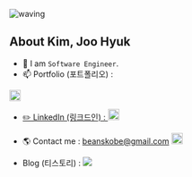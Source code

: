 ![waving](https://capsule-render.vercel.app/api?type=waving&height=150&text=Backend-Developer&fontAlign=60&fontAlignY=35&color=gradient)

## About Kim, Joo Hyuk
- 🌱 I am `Software Engineer`.
- 📫 Portfolio (포트폴리오) : <a href="https://romantic-golick-a520aa.netlify.app">
<img src="https://img.shields.io/badge/Netlify-00C7B7.svg?style=flat-square&logo=Netlify&logoColor=white" style="height : 20px; "/>

- ✏️ LinkedIn (링크드인) : <a href="https://www.linkedin.com/in/joo-hyuk-kim/">
<img src="https://img.shields.io/badge/LinkedIn-0077B5?style=for-the-badge&logo=linkedin&logoColor=white" style="height : 20px;"/></a>


- 🌎 Contact me : beanskobe@gmail.com <a href="https://gmail.com">
<img src="https://img.shields.io/badge/Gmail-D14836?style=for-the-badge&logo=gmail&logoColor=white" style="height : 20px;"/></a>

- Blog (티스토리) : <a href="https://vince-kim.tistory.com/">
  <span style="max-height : 20px; height:20px">
<img src="https://upload.wikimedia.org/wikipedia/commons/3/3f/Tistory_logo.png" style="heigh : 20px;" /></span>
  </a>
